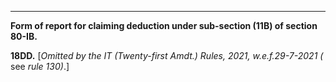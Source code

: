 ****  
  
**Form of report for claiming deduction under sub-section (11B) of section 80-IB.**

**18DD.** [_Omitted by the IT (Twenty-first Amdt.) Rules, 2021, w.e.f.29-7-2021_ _(_ see _rule 130)_.]